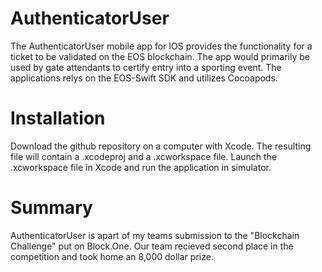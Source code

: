 # AuthenticatorUser
The AuthenticatorUser mobile app for IOS provides the functionality for a ticket to be validated on the EOS blockchain. The app would primarily be used by gate attendants to certify entry into a sporting event. The applications relys on the EOS-Swift SDK and utilizes Cocoapods.

# Installation
Download the github repository on a computer with Xcode. The resulting file will contain a .xcodeproj and a .xcworkspace file. Launch the .xcworkspace file in Xcode and run the application in simulator.

# Summary
AuthenticatorUser is apart of my teams submission to the "Blockchain Challenge" put on Block.One. Our team recieved second place in the competition and took home an 8,000 dollar prize.
